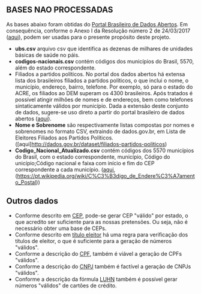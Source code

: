 ## BASES NAO PROCESSADAS
As bases abaixo foram obtidas do [Portal Brasileiro de Dados Abertos](http://dados.gov.br/). Em consequência, conforme o Anexo I da Resolução número 2 de 24/03/2017 ([aqui](http://wiki.dados.gov.br/GetFile.aspx?File=%2fComiteGestor%2fResolu%C3%A7%C3%B5es%2fresolucao-cginda-2-24-3-2017%2cpdf.pdf)), podem ser usadas para o presente propósito deste projeto. 

- **ubs.csv** arquivo csv que identifica as dezenas de milhares de unidades básicas de saúde no páis.
- **codigos-nacionais.csv** contém códigos dos municípios do Brasil, 5570, além do estado correspondente.
- Filiados a partidos políticos. No portal dos dados abertos há extensa lista dos brasileiros filiados a partidos políticos, o que inclui o nome, o município, endereço, bairro, telefone. Por exemplo, só para o estado do ACRE, os filiados ao DEM superam os 4300 brasileiros. Após tratados é possível atingir milhões de nomes e de endereços, bem como telefones sintaticamente válidos por município. Dada a extensão deste conjunto de dados, sugere-se uso direto a partir do portal brasileiro de dados abertos ([aqui](http://dados.gov.br/dataset/filiados-partidos-politicos)).
- **Nome e Sobrenome** são respectivamente listas compostas por nomes e sobrenomes no formato CSV, extraindo de dados.gov.br, em Lista de Eleitores Filiados aos Partidos Políticos.([aqui]http://dados.gov.br/dataset/filiados-partidos-politicos)
- **Codigo_Nacional_Atualizado.csv** contém códigos dos 5570 municípios do Brasil, com o estado correspondente, município, Código do unicípio;Código nacional e faixa com início e fim do CEP correspondente a cada município. ([aqui](https://www.mbi.com.br/mbi/biblioteca/utilidades/dddcepsp/),(https://pt.wikipedia.org/wiki/C%C3%B3digo_de_Endere%C3%A7amento_Postal))

## Outros dados
- Conforme descrito em [CEP](https://pt.wikipedia.org/wiki/C%C3%B3digo_de_Endere%C3%A7amento_Postal), pode-se gerar CEP "válido" por estado, o que acredito ser suficiente para as nossas pretensões. Ou seja, não é necessário obter uma base de CEPs. 
- Conforme descrito em [título eleitor](https://pt.wikipedia.org/wiki/T%C3%ADtulo_eleitoral) há uma regra para verificação dos títulos de eleitor, o que é suficiente para a geração de números "válidos".
- Conforme a descrição do [CPF](https://pt.wikipedia.org/wiki/Cadastro_de_pessoas_f%C3%ADsicas), também é viável a geração de CPFs "válidos".
- Conforme a descrição do [CNPJ](https://pt.wikipedia.org/wiki/Cadastro_Nacional_da_Pessoa_Jur%C3%ADdica) também é factível a geração de CNPJs "válidos".
- Conforme a descrição da fórmula [LUHN](https://en.wikipedia.org/wiki/Luhn_algorithm) também é possível gerar números "válidos" de cartões de crédito.
